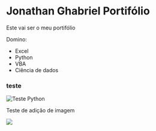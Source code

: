 <h1> Jonathan Ghabriel Portifólio </h1>

Este vai ser o meu portifólio

Domino:

* Excel
* Python
* VBA
* Ciência de dados

### teste
<img src="./python.jpg" alt="Teste Python">
<p>Teste de adição de imagem</p>

<img src="./python.jpeg">
